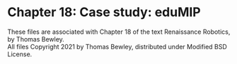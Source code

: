 # Chapter 18: Case study: eduMIP
These files are associated with Chapter 18 of the text Renaissance Robotics, by Thomas Bewley.<BR>
All files Copyright 2021 by Thomas Bewley, distributed under Modified BSD License.
